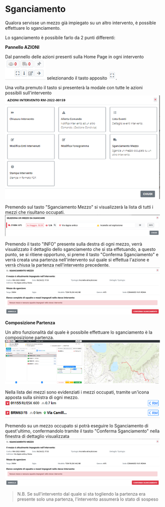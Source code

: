 # Sganciamento

Qualora servisse un mezzo già impiegato su un altro intervento, è possible effettuare lo sganciamento.

Lo sganciamento è possibile farlo da 2 punti differenti:

<b>Pannello AZIONI</b>

Dal pannello delle azioni presenti sulla Home Page in ogni intervento ![Sganciamento](./img/TastiFunzione.png) selezionando il tasto apposito ![Sganciamento](./img/ico_azioni.png). 

Una volta premuto il tasto si presenterà la modale con tutte le azioni possibili sull'intervento 
![Sganciamento](./img/AzioniIntervento.png)

Premendo sul tasto "Sganciamento Mezzo" si visualizzerà la lista di tutti i mezzi che risultano occupati.
![Sganciamento](./img/sganciamento.png)

Premendo il tasto "INFO" presente sulla destra di ogni mezzo, verrà visualizzato il dettaglio dello sganciamento che si sta effetuando, a questo punto, se si ritiene opportuno, si preme il tasto "Conferma Sganciamento" e verrà creata una partenza nell'intervento sul quale si effettua l'azione e verrà chiusa la partenza nell'intervento precedente.
![Sganciamento](./img/sganciamentoDettaglio.png)



<b>Composizione Partenza</b>

Un altro funzionalità dal quale è possibile effettuare lo sganciamento è la composizione partenza. 
![Sganciamento](./img/ComposizionePartenza.png)

Nella lista dei mezzi sono evidenziati i mezzi occupati, tramite un'icona apposta sulla sinistra di ogni mezzo. 
![Sganciamento](./img/DettaglioMezziOccupati.png)

Premendo su un mezzo occupato si potrà eseguire lo Sganciamento di quest'ultimo, confermandolo tramite il tasto "Conferma Sganciamento" nella finestra di dettaglio visualizzata
![Sganciamento](./img/sganciamentoDettaglio.png)

> N.B. Se sull'intervento dal quale si sta togliendo la partenza era presente solo una partenza, l'intervento assumerà lo stato di sospeso
